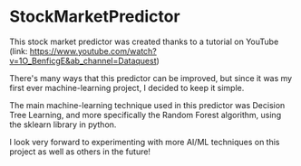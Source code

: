 # StockMarketPredictor

This stock market predictor was created thanks to a tutorial on YouTube (link: https://www.youtube.com/watch?v=1O_BenficgE&ab_channel=Dataquest)

There's many ways that this predictor can be improved, but since it was my first ever machine-learning project, I decided to keep it simple.

The main machine-learning technique used in this predictor was Decision Tree Learning, and more specifically the Random Forest algorithm, using the sklearn library in python.

I look very forward to experimenting with more AI/ML techniques on this project as well as others in the future!
